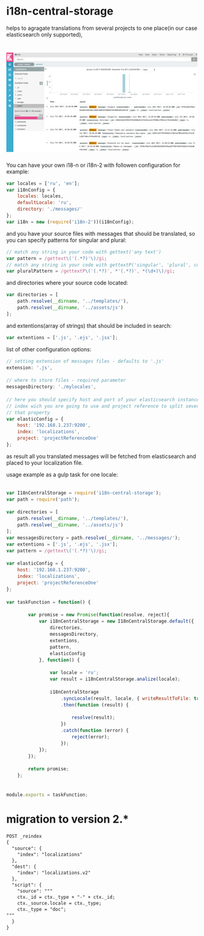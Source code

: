 # i18n-central-storage

helps to agragate translations from several projects to one place(in our case elasticsearch only supported),

# ![result](media/kibana_translations.png)

You can have your own i18-n or i18n-2 with followen configuration for example:

```js
var locales = ['ru', 'en'];
var i18nConfig = {
    locales: locales,
    defaultLocale: 'ru',
    directory: './messages/'
};
var i18n = new (require('i18n-2'))(i18nConfig);
```

and you have your source files with messages that should be translated, so you can specify patterns for singular and plural:

```js
// match any string in your code with gettext('any text')
var pattern = /gettext\('(.*?)'\)/gi;
// match any string in your code with gettextP('singular', 'plural', count)
var pluralPattern = /gettextP\('(.*?)', *'(.*?)', *(\d+)\)/gi;
```

and directories where your source code located:

```js
var directories = [
    path.resolve(__dirname, '../templates/'),
    path.resolve(__dirname, '../assets/js')
];
```

and extentions(array of strings) that should be included in search:

``` js
var extentions = ['.js', '.ejs', '.jsx'];
```

list of other configuration options:
```js
// setting extension of messages files - defaults to '.js'
extension: '.js',

// where to store files - required parameter
messagesDirectory: './mylocales',

// here you should specify host and port of your elasticsearch instance,
// index wich you are going to use and project reference to split several projects by
// that property
var elasticConfig = {
    host: '192.168.1.237:9200',
    index: 'localizations',
    project: 'projectReferenceOne'
};
```

as result all you translated messages will be fetched from elasticsearch and placed to your localization file.


usage example as a gulp task for one locale:

```js

var I18nCentralStorage = require('i18n-central-storage');
var path = require('path');

var directories = [
    path.resolve(__dirname, '../templates/'),
    path.resolve(__dirname, '../assets/js')
];
var messagesDirectory = path.resolve(__dirname, '../messages/');
var extentions = ['.js', '.ejs', '.jsx'];
var pattern = /gettext\('(.*?)'\)/gi;

var elasticConfig = {
    host: '192.168.1.237:9200',
    index: 'localizations',
    project: 'projectReferenceOne'
};

var taskFunction = function() {

        var promise = new Promise(function(resolve, reject){
            var i18nCentralStorage = new I18nCentralStorage.default({
                directories,
                messagesDirectory,
                extentions,
                pattern,
                elasticConfig
            }, function() {

                var locale = 'ru';
                var result = i18nCentralStorage.analize(locale);

                i18nCentralStorage
                    .syncLocale(result, locale, { writeResultToFile: true })
                    .then(function (result) {

                        resolve(result);
                    })
                    .catch(function (error) {
                        reject(error);
                    });
            });
        });

        return promise;
    };


module.exports = taskFunction;

```

# migration to version 2.*
```$xslt
POST _reindex
{
  "source": {
    "index": "localizations"
  },
  "dest": {
    "index": "localizations.v2"
  },
  "script": {
    "source": """
    ctx._id = ctx._type + "-" + ctx._id;
    ctx._source.locale = ctx._type;
    ctx._type = "doc";
"""
  }
}
```